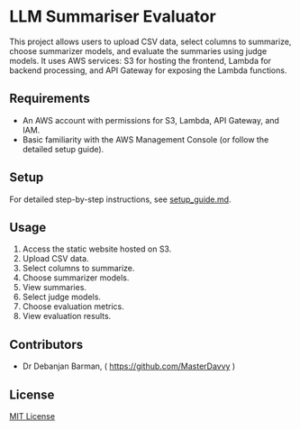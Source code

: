 # LLM Summariser Evaluator

This project allows users to upload CSV data, select columns to summarize, choose summarizer models, and evaluate the summaries using judge models. It uses AWS services: S3 for hosting the frontend, Lambda for backend processing, and API Gateway for exposing the Lambda functions.

## Requirements
- An AWS account with permissions for S3, Lambda, API Gateway, and IAM.
- Basic familiarity with the AWS Management Console (or follow the detailed setup guide).

## Setup
For detailed step-by-step instructions, see [setup_guide.md](docs/setup_guide.md).

## Usage
1. Access the static website hosted on S3.
2. Upload CSV data.
3. Select columns to summarize.
4. Choose summarizer models.
5. View summaries.
6. Select judge models.
7. Choose evaluation metrics.
8. View evaluation results.

## Contributors
- Dr Debanjan Barman,
( https://github.com/MasterDavvy )

## License
[MIT License](https://choosealicense.com/licenses/mit/)
